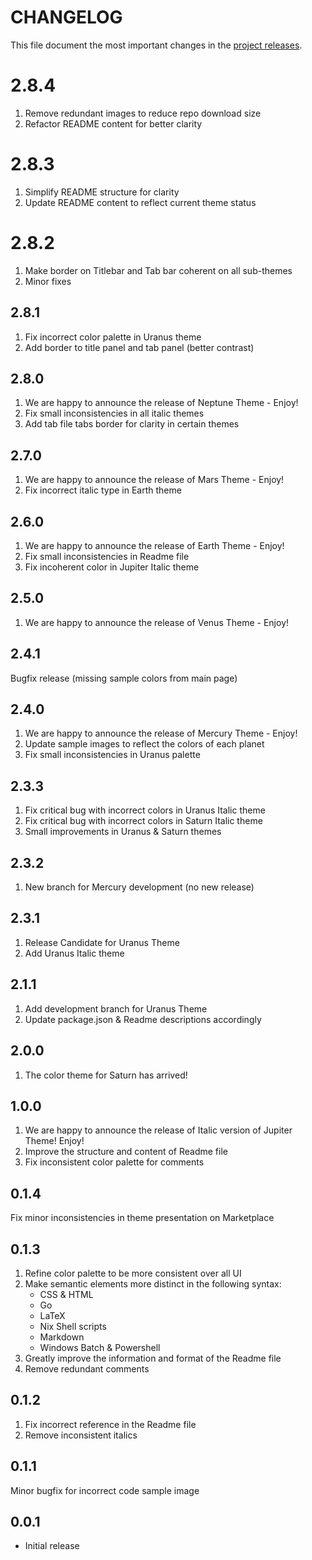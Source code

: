 # CHANGELOG

This file document the most important changes in the [project releases](https://github.com/decameronn/solar-system-theme/releases).

# 2.8.4
1. Remove redundant images to reduce repo download size
2. Refactor README content for better clarity

# 2.8.3
1. Simplify README structure for clarity
2. Update README content to reflect current theme status

# 2.8.2
1. Make border on Titlebar and Tab bar coherent on all sub-themes
2. Minor fixes

## 2.8.1
1. Fix incorrect color palette in Uranus theme
2. Add border to title panel and tab panel (better contrast)

## 2.8.0
1. We are happy to announce the release of Neptune Theme - Enjoy!  
3. Fix small inconsistencies in all italic themes
4. Add tab file tabs border for clarity in certain themes

## 2.7.0
1. We are happy to announce the release of Mars Theme - Enjoy!  
3. Fix incorrect italic type in Earth theme

## 2.6.0
1. We are happy to announce the release of Earth Theme - Enjoy!  
2. Fix small inconsistencies in Readme file  
3. Fix incoherent color in Jupiter Italic theme  

## 2.5.0
1. We are happy to announce the release of Venus Theme - Enjoy!

## 2.4.1
Bugfix release (missing sample colors from main page)

## 2.4.0
1. We are happy to announce the release of Mercury Theme - Enjoy!
2. Update sample images to reflect the colors of each planet
2. Fix small inconsistencies in Uranus palette

## 2.3.3
1. Fix critical bug with incorrect colors in Uranus Italic theme
2. Fix critical bug with incorrect colors in Saturn Italic theme
3. Small improvements in Uranus & Saturn themes

## 2.3.2
1. New branch for Mercury development (no new release)

## 2.3.1
1. Release Candidate for Uranus Theme  
2. Add Uranus Italic theme

## 2.1.1
1. Add development branch for Uranus Theme
2. Update package.json & Readme descriptions accordingly

## 2.0.0
1. The color theme for Saturn has arrived!

## 1.0.0
1. We are happy to announce the release of Italic version of Jupiter Theme! Enjoy!  
2. Improve the structure and content of Readme file
3. Fix inconsistent color palette for comments  

## 0.1.4
Fix minor inconsistencies in theme presentation on Marketplace

## 0.1.3
1. Refine color palette to be more consistent over all UI  
2. Make semantic elements more distinct in the following syntax:  
    * CSS & HTML
    * Go
    * LaTeX  
    * Nix Shell scripts
    * Markdown
    * Windows Batch & Powershell
3. Greatly improve the information and format of the Readme file
3. Remove redundant comments

## 0.1.2
1. Fix incorrect reference in the Readme file
2. Remove inconsistent italics

## 0.1.1
Minor bugfix for incorrect code sample image

## 0.0.1
* Initial release

